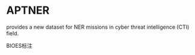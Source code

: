 # APTNER
provides a new dataset for NER missions in cyber threat intelligence (CTI) field. 

BIOES标注
